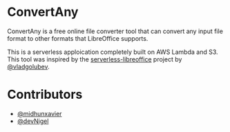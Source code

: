 # ConvertAny

ConvertAny is a free online file converter tool that can convert any input file format to other formats that LibreOffice supports.

This is a serverless apploication completely built on AWS Lambda and S3. This tool was inspired by the [serverless-libreoffice](https://github.com/vladgolubev/serverless-libreoffice) project by [@vladgolubev](https://github.com/vladgolubev).

# Contributors
* [@midhunxavier](https://github.com/midhunxavier/)
* [@devNigel](https://github.com/devNigel)
